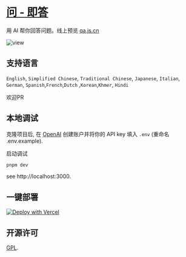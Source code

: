 # [问 - 即答](https://qa.js.cn)

用 AI 帮你回答问题。线上预览 [qa.js.cn](https://qa.js.cn)

![view](https://i.postimg.cc/3Nxc7FzR/web.png)

## 支持语言
`English`, `Simplified Chinese`, `Traditional Chinese`, `Japanese`, `Italian`, `German`, `Spanish`,`French`,`Dutch` ,`Korean`,`Khmer`, `Hindi`

欢迎PR

## 本地调试

克隆项目后, 在 [OpenAI](https://beta.openai.com/account/api-keys) 创建账户并将你的 API key 填入 `.env` (重命名 .env.example).

启动调试

```bash
pnpm dev
```

see http://localhost:3000.

## 一键部署

[![Deploy with Vercel](https://vercel.com/button)](https://vercel.com/new/clone?repository-url=https://github.com/yesmore/QA&env=OPENAI_API_KEY&project-name=Q-A&repo-name=Q-A)

## 开源许可

[GPL](/LICENSE).
